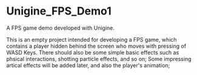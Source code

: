 # Unigine_FPS_Demo1
A FPS game demo developed with Unigine.

This is an empty project intended for developing a FPS game, which contains a player hidden behind the screen who moves with 
pressing of WASD Keys. There should also be some simple basic effects such as phsical interactions, shotting particle effects, 
and so on;
Some impressing artical effects will be added later, and also the player's animation; 
